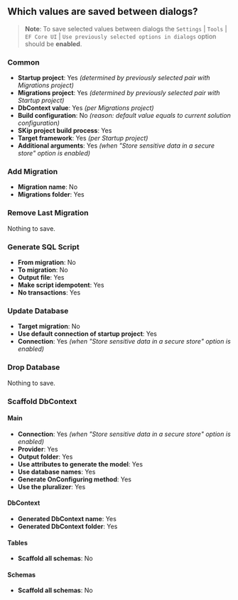 ## Which values are saved between dialogs?

> **Note**: To save selected values between dialogs the
> `Settings` | `Tools` | `EF Core UI` | `Use previously selected options in dialogs` option should be **enabled**.


### Common
- **Startup project**: Yes _(determined by previously selected pair with Migrations project)_
- **Migrations project**: Yes _(determined by previously selected pair with Startup project)_
- **DbContext value**: Yes _(per Migrations project)_
- **Build configuration**: No _(reason: default value equals to current solution configuration)_
- **SKip project build process**: Yes
- **Target framework**: Yes _(per Startup project)_
- **Additional arguments**: Yes _(when "Store sensitive data in a secure store" option is enabled)_


### Add Migration
- **Migration name**: No
- **Migrations folder**: Yes


### Remove Last Migration
Nothing to save.


### Generate SQL Script
- **From migration**: No
- **To migration**: No
- **Output file**: Yes
- **Make script idempotent**: Yes
- **No transactions**: Yes


### Update Database
- **Target migration**: No
- **Use default connection of startup project**: Yes
- **Connection**: Yes _(when "Store sensitive data in a secure store" option is enabled)_


### Drop Database
Nothing to save.


### Scaffold DbContext

#### Main
- **Connection**: Yes _(when "Store sensitive data in a secure store" option is enabled)_
- **Provider**: Yes
- **Output folder**: Yes
- **Use attributes to generate the model**: Yes
- **Use database names**: Yes
- **Generate OnConfiguring method**: Yes
- **Use the pluralizer**: Yes

#### DbContext
- **Generated DbContext name**: Yes
- **Generated DbContext folder**: Yes

#### Tables
- **Scaffold all schemas**: No

#### Schemas
- **Scaffold all schemas**: No